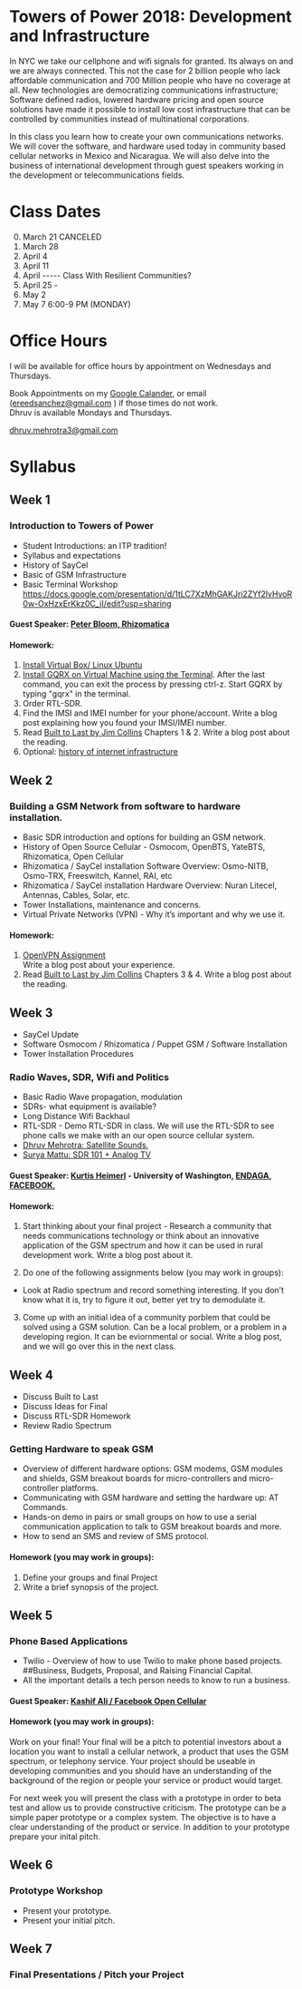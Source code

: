 # Towers of Power 2018: Development and Infrastructure

In NYC we take our cellphone and wifi signals for granted.  Its always on and we are always connected. This not the case for 2 billion people who lack affordable communication and 700 Million people who have no coverage at all.  New technologies are democratizing communications infrastructure; Software defined radios, lowered hardware pricing and open source solutions have made it possible to install low cost infrastructure that can be controlled by communities instead of multinational corporations.  

In this class you learn how to create your own communications networks. We will cover the software, and hardware used today in community based cellular networks in Mexico and Nicaragua. We will also delve into the business of international development through guest speakers working in the development or telecommunications fields.  


# Class Dates
  0. March 21 CANCELED
  1. March 28
  2. April 4
  3. April 11
  4. April ----- Class With Resilient Communities?
  5. April 25 - 
  6. May 2
  7. May 7 6:00-9 PM (MONDAY)
  
  
# Office Hours
I will be available for office hours by appointment on Wednesdays and Thursdays.

Book Appointments on my [Google Calander](https://calendar.google.com/calendar/selfsched?sstoken=UUtrN2U2d1RsdDEwfGRlZmF1bHR8NjlhZTM2Y2NkM2U5MjU0OWM4ZDA5ODA0ZTg1YTdlMzI), or email (ereedsanchez@gmail.com ) if those times do not work.    
Dhruv is available Mondays and Thursdays.    
 
dhruv.mehrotra3@gmail.com

# Syllabus
## Week 1
### Introduction to Towers of Power
+ Student Introductions: an ITP tradition!
+ Syllabus and expectations
+ History of SayCel
+ Basic of GSM Infrastructure
+ Basic Terminal Workshop https://docs.google.com/presentation/d/1tLC7XzMhGAKJri2ZYf2lvHvoR0w-OxHzxErKkz0C_jI/edit?usp=sharing

#### Guest Speaker: [Peter Bloom, Rhizomatica](https://www.rhizomatica.org/)

#### Homework:  
1. [Install Virtual Box/ Linux Ubuntu](https://github.com/saycel/towers-of-power/blob/master/virtual-box/VirtualBox.md)
2. [Install GQRX on Virtual Machine using the Terminal](http://gqrx.dk/download/install-ubuntu). After the last command, you can exit the process by pressing ctrl-z. Start GQRX by typing "gqrx" in the terminal.  
3. Order RTL-SDR.  
4. Find the IMSI and IMEI number for your phone/account. Write a blog post explaining how you found your IMSI/IMEI number.  
5. Read [Built to Last by Jim Collins](https://www.amazon.com/Built-Last-Successful-Visionary-Essentials/dp/0060516402) Chapters 1 & 2. Write a blog post about the reading.  
6. Optional: [history of internet infrastructure](https://www.theatlantic.com/technology/archive/2015/11/how-railroad-history-shaped-internet-history/417414)


## Week 2 
### Building a GSM Network from software to hardware installation.
+ Basic SDR introduction and options for building an GSM network. 
+ History of Open Source Cellular - Osmocom, OpenBTS, YateBTS, Rhizomatica, Open Cellular   
+ Rhizomatica / SayCel installation Software Overview: Osmo-NITB, Osmo-TRX, Freeswitch, Kannel, RAI, etc
+ Rhizomatica / SayCel installation Hardware Overview: Nuran Litecel, Antennas, Cables, Solar, etc. 
+ Tower Installations, maintenance and concerns.  
+ Virtual Private Networks (VPN) - Why it’s important and why we use it. 

#### Homework:  
1. [OpenVPN Assignment](https://github.com/saycel/towers-of-power/blob/master/openvpn/open-vpn.md)   
Write a blog post about your experience. 
2. Read [Built to Last by Jim Collins](https://www.amazon.com/Built-Last-Successful-Visionary-Essentials/dp/0060516402) Chapters 3 & 4. Write a blog post about the reading.  


## Week 3 
+ SayCel Update
+ Software Osmocom / Rhizomatica / Puppet GSM / Software Installation
+ Tower Installation Procedures

### Radio Waves, SDR, Wifi and Politics
+ Basic Radio Wave propagation, modulation
+ SDRs- what equipment is available? 
+ Long Distance Wifi Backhaul
+ RTL-SDR - Demo RTL-SDR in class.  We will use the RTL-SDR to see phone calls we make with an our open source cellular system.  
+ [Dhruv Mehrotra: Satellite Sounds](http://satellite-sounds.dhruvmehrotra.info),
+ [Surya Mattu: SDR 101 + Analog TV](https://samatt.github.io/sdr-101)

#### Guest Speaker: [Kurtis Heimerl](https://www.engr.washington.edu/facresearch/newfaculty/2015/kurtis-heimerl) - University of Washington, [ENDAGA](https://www.endaga.com/), [FACEBOOK](https://code.facebook.com/posts/1754757044806180/introducing-opencellular-an-open-source-wireless-access-platform), 

#### Homework: 
1. Start thinking about your final project - Research a community that needs communications technology or think about an innovative application of the GSM spectrum and how it can be used in rural development work.   Write a blog post about it. 

2. Do one of the following assignments below (you may work in groups): 
+ Look at Radio spectrum and record something interesting. If you don’t know what it is, try to figure it out, better yet try to demodulate it.  

3. Come up with an initial idea of a community porblem that could be solved using a GSM solution. Can be a local problem, or a problem in a developing region.  It can be eviornmental or social.  Write a blog post, and we will go over this in the next class.  



## Week 4 
+ Discuss Built to Last 
+ Discuss Ideas for Final
+ Discuss RTL-SDR Homework
+ Review Radio Spectrum

### Getting Hardware to speak GSM
+ Overview of different hardware options: GSM modems, GSM modules and shields, GSM breakout boards for micro-controllers and micro-controller platforms.
+ Communicating with GSM hardware and setting the hardware up: AT Commands.
+ Hands-on demo in pairs or small groups on how to use a serial communication application to talk to GSM breakout boards and more.
+ How to send an SMS and review of SMS protocol.

#### Homework (you may work in groups):  
1. Define your groups and final Project
2. Write a brief synopsis of the project. 


## Week 5
### Phone Based Applications 
+ Twilio - Overview of how to use Twilio to make phone based projects.
##Business, Budgets, Proposal, and Raising Financial Capital.
+ All the important details a tech person needs to know to run a business.  

#### Guest Speaker: [Kashif Ali / Facebook Open Cellular](https://code.facebook.com/posts/1754757044806180/introducing-opencellular-an-open-source-wireless-access-platform)

#### Homework (you may work in groups):  
Work on your final!
Your final will be a pitch to potential investors about a location you want to install a cellular network, a product that uses the GSM spectrum, or telephony service.  Your project should be useable in developing communities and you should have an understanding of the background of the region or people your service or product would target. 

For next week you will present the class with a prototype in order to beta test and allow us to provide constructive criticism.
The prototype can be a simple paper prototype or a complex system. The objective is to have a clear understanding of the product or service. In addition to your prototype prepare your inital pitch.  


## Week 6
### Prototype Workshop
+ Present your prototype.  
+ Present your initial pitch.  


## Week 7
### Final Presentations / Pitch your Project
